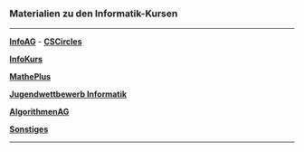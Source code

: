 ### Materialien zu den Informatik-Kursen

---

**[InfoAG](https://ktheu.github.io/InfoAG/)** - **[CSCircles](https://cscircles.cemc.uwaterloo.ca/de/)**

**[InfoKurs](https://ktheu.github.io/InfoKurs/)**

**[MathePlus](https://ktheu.github.io/MathePlus/)**

**[Jugendwettbewerb Informatik](https://ktheu.github.io/jwinf/)**

**[AlgorithmenAG](https://ktheu.github.io/AlgorithmenAG/)**

**[Sonstiges](https://ktheu.github.io/biber/)**

---
